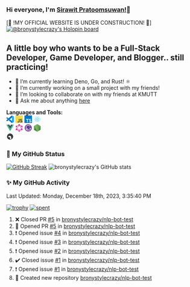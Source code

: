 ### Hi everyone, I'm [Sirawit Pratoomsuwan!](https://bronystylecrazy.github.io)👋
[🚧 !MY OFFICIAL WEBSITE IS UNDER CONSTRUCTION!  🚧]
[![@bronystylecrazy's Holopin board](https://holopin.io/api/user/board?user=bronystylecrazy)](https://holopin.io/@bronystylecrazy)
<!-- API:START www.devsirawit.com -->
## A little boy who wants to be a Full-Stack Developer, Game Developer, and Blogger.. still practicing!

- 🌱 I’m currently learning Deno, Go, and Rust! ⚛️
- 🔭 I’m currently working on a small project with my friends!
- 👯 I’m looking to collaborate on with my friends at KMUTT
- 💬 Ask me about anything [here](https://github.com/bronystylecrazy/bronystylecrazy/issues)

**Languages and Tools:**  
<code><img height="20" src="https://raw.githubusercontent.com/github/explore/80688e429a7d4ef2fca1e82350fe8e3517d3494d/topics/visual-studio-code/visual-studio-code.png"></code>
<code><img height="20" src="https://raw.githubusercontent.com/github/explore/80688e429a7d4ef2fca1e82350fe8e3517d3494d/topics/javascript/javascript.png"></code>
<code><img height="20" src="https://raw.githubusercontent.com/github/explore/80688e429a7d4ef2fca1e82350fe8e3517d3494d/topics/typescript/typescript.png"></code>
<code><img height="20" src="https://raw.githubusercontent.com/github/explore/80688e429a7d4ef2fca1e82350fe8e3517d3494d/topics/react/react.png"></code>
<code>
<img height="20" src="https://raw.githubusercontent.com/github/explore/80688e429a7d4ef2fca1e82350fe8e3517d3494d/topics/vue/vue.png"></code>
<code><img height="20" src="https://raw.githubusercontent.com/github/explore/5c058a388828bb5fde0bcafd4bc867b5bb3f26f3/topics/graphql/graphql.png"></code>
<code><img height="20" src="https://raw.githubusercontent.com/github/explore/e94815998e4e0713912fed477a1f346ec04c3da2/topics/gatsby/gatsby.png"></code>
<code><img height="20" src="https://raw.githubusercontent.com/github/explore/80688e429a7d4ef2fca1e82350fe8e3517d3494d/topics/nodejs/nodejs.png"></code>
<code>
<img height="20" src="https://raw.githubusercontent.com/github/explore/361e2821e2dea67711cde99c9c40ed357061cf27/topics/deno/deno.png"></code>    
<!-- API:END www.devsirawit.com -->

### 🎉 My GitHub Status
[![GitHub Streak](https://github-readme-streak-stats.herokuapp.com/?user=bronystylecrazy&theme=radical&hide_border=true)](https://git.io/streak-stats)
![bronystylecrazy's GitHub stats](https://github-readme-stats.vercel.app/api?username=bronystylecrazy&show_icons=true&theme=radical&hide_border=true)

### ✨ My GitHub Activity
<!--RECENT_ACTIVITY:last_update-->
Last Updated: Monday, December 18th, 2023, 3:35:40 PM
<!--RECENT_ACTIVITY:last_update_end-->
[![trophy](https://github-profile-trophy.vercel.app/?username=bronystylecrazy&theme=juicyfresh&no-frame=true&margin-w=10)](https://github.com/ryo-ma/github-profile-trophy)
[![spent](https://github-readme-stats.vercel.app/api/top-langs/?username=bronystylecrazy&hide_border=true&layout=compact&langs_count=10&exclude_repo=comp426,Redventures-Movie-Quotes&text_color=000&icon_color=fff&bg_color=0,52fa5a,4dfcff,c64dff&theme=graywhite)](https://github-readme-stats.vercel.app)
<!--RECENT_ACTIVITY:start-->
1. ❌ Closed PR [#5](https://github.com/bronystylecrazy/nlp-bot-test/pull/5) in [bronystylecrazy/nlp-bot-test](https://github.com/bronystylecrazy/nlp-bot-test)
2. 💪 Opened PR [#5](https://github.com/bronystylecrazy/nlp-bot-test/pull/5) in [bronystylecrazy/nlp-bot-test](https://github.com/bronystylecrazy/nlp-bot-test)
3. ❗️ Opened issue [#4](https://github.com/bronystylecrazy/nlp-bot-test/issues/4) in [bronystylecrazy/nlp-bot-test](https://github.com/bronystylecrazy/nlp-bot-test)
4. ❗️ Opened issue [#3](https://github.com/bronystylecrazy/nlp-bot-test/issues/3) in [bronystylecrazy/nlp-bot-test](https://github.com/bronystylecrazy/nlp-bot-test)
5. ❗️ Opened issue [#2](https://github.com/bronystylecrazy/nlp-bot-test/issues/2) in [bronystylecrazy/nlp-bot-test](https://github.com/bronystylecrazy/nlp-bot-test)
6. ✔️ Closed issue [#1](https://github.com/bronystylecrazy/nlp-bot-test/issues/1) in [bronystylecrazy/nlp-bot-test](https://github.com/bronystylecrazy/nlp-bot-test)
7. ❗️ Opened issue [#1](https://github.com/bronystylecrazy/nlp-bot-test/issues/1) in [bronystylecrazy/nlp-bot-test](https://github.com/bronystylecrazy/nlp-bot-test)
8. 📔 Created new repository [bronystylecrazy/nlp-bot-test](https://github.com/bronystylecrazy/nlp-bot-test)
<!--RECENT_ACTIVITY:end-->

